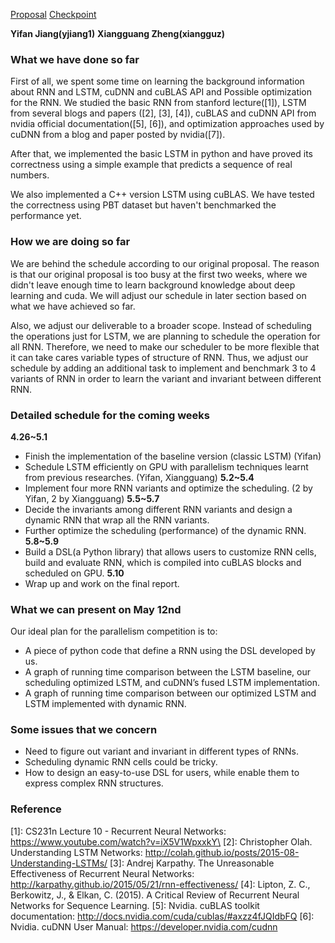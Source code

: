 [Proposal](/index.md)          [Checkpoint](/checkpoint.md)

**Yifan Jiang(yjiang1)**		**Xiangguang Zheng(xiangguz)**

### What we have done so far

First of all, we spent some time on learning the background information about RNN and LSTM, 
cuDNN and cuBLAS API and Possible optimization for the RNN.  We studied the basic RNN from stanford lecture([1]), LSTM from several blogs and papers ([2], [3], [4]), cuBLAS and cuDNN API from nvidia official documentation([5], [6]), and optimization approaches used by cuDNN from a blog and paper posted by nvidia([7]).

After that, we implemented the basic LSTM in python and have proved its correctness using a simple example that predicts a sequence of real numbers.

We also implemented a C++ version LSTM using cuBLAS. We have tested the correctness using PBT dataset but haven't benchmarked the performance yet.

### How we are doing so far

We are behind the schedule according to our original proposal. The reason is that our original proposal is too busy at the first two weeks, where we didn't leave enough time to learn background knowledge about deep learning and cuda. We will adjust our schedule in later section based on what we have achieved so far. 

Also, we adjust our deliverable to a broader scope. Instead of scheduling the operations just for LSTM, we are planning to schedule the operation for all RNN. Therefore, we need to make our scheduler to be more flexible that it can take cares variable types of structure of RNN. Thus, we adjust our schedule by adding an additional task to implement and benchmark 3 to 4 variants of RNN in order to learn the variant and invariant between different RNN. 

### Detailed schedule for the coming weeks

**4.26~5.1**
- Finish the implementation of the baseline version (classic LSTM) (Yifan)
- Schedule LSTM efficiently on GPU with parallelism techniques learnt from previous researches. (Yifan, Xiangguang)
**5.2~5.4**
- Implement four more RNN variants and optimize the scheduling. (2 by Yifan, 2 by Xiangguang)
**5.5~5.7**
- Decide the invariants among different RNN variants and design a dynamic RNN that wrap all the RNN variants.
- Further optimize the scheduling (performance) of the dynamic RNN.
**5.8~5.9**
- Build a DSL(a Python library) that allows users to customize RNN cells, build and evaluate RNN, which is compiled into cuBLAS blocks and scheduled on GPU.
**5.10**
- Wrap up and work on the final report.

### What we can present on May 12nd
Our ideal plan for the parallelism competition is to:
- A piece of python code that define a RNN using the DSL developed by us.
- A graph of running time comparison between the LSTM baseline, our scheduling optimized LSTM, and cuDNN’s fused LSTM implementation.
- A graph of running time comparison between our optimized LSTM and LSTM implemented with dynamic RNN.

### Some issues that we concern
- Need to figure out variant and invariant in different types of RNNs.
- Scheduling dynamic RNN cells could be tricky.
- How to design an easy-to-use DSL for users, while enable them to express complex RNN structures.

### Reference
\[1]: CS231n Lecture 10 - Recurrent Neural Networks: https://www.youtube.com/watch?v=iX5V1WpxxkY\
\[2]: Christopher Olah. Understanding LSTM Networks: http://colah.github.io/posts/2015-08-Understanding-LSTMs/
\[3]: Andrej Karpathy. The Unreasonable Effectiveness of Recurrent Neural Networks: http://karpathy.github.io/2015/05/21/rnn-effectiveness/
\[4]: Lipton, Z. C., Berkowitz, J., & Elkan, C. (2015). A Critical Review of Recurrent Neural Networks for Sequence Learning.
\[5]: Nvidia. cuBLAS toolkit documentation: http://docs.nvidia.com/cuda/cublas/#axzz4fJQIdbFQ
\[6]: Nvidia. cuDNN User Manual: https://developer.nvidia.com/cudnn
